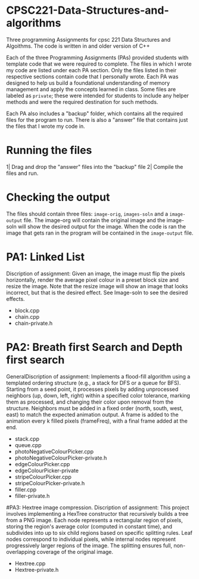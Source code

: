 # CPSC221-Data-Structures-and-algorithms
Three programming Assignments for cpsc 221 Data Structures and Algoithms. The code is written in and older version of C++

Each of the three Programming Assignments (PAs) provided students with template code that we were required to complete. The files in which I wrote my code are listed under each PA section. Only the files listed in their respective sections contain code that I personally wrote. Each PA was designed to help us build a foundational understanding of memory management and apply the concepts learned in class. Some files are labeled as `private`; these were intended for students to include any helper methods and were the required destination for such methods. 

Each PA also includes a "backup" folder, which contains all the required files for the program to run. There is also a "answer" file that contains just the files that I wrote my code in. 

# Running the files
1| Drag and drop the "answer" files into the "backup" file
2| Compile the files and run.

# Checking the output
The files should contain three files: `image-orig`, `images-soln` and a `image-output` file. The image-org will contain the original image and the image-soln will show the desired output for the image. When the code is ran the image that gets ran in the program will be contained in the `image-output` file.

# PA1: Linked List
Discription of assignment: Given an image, the image must flip the pixels horizontally, render the average pixel colour in a preset block size and resize the image. Note that the resize image will show an image that looks incorrect, but that is the desired effect. See Image-soln to see the desired effects. 

  - block.cpp
  - chain.cpp
  - chain-private.h

# PA2: Breath first Search and Depth first search 

GeneralDiscription of assignment: Implements a flood-fill algorithm using a templated ordering structure (e.g., a stack for DFS or a queue for BFS). Starting from a seed point, it processes pixels by adding unprocessed neighbors (up, down, left, right) within a specified color tolerance, marking them as processed, and changing their color upon removal from the structure. Neighbors must be added in a fixed order (north, south, west, east) to match the expected animation output. A frame is added to the animation every k filled pixels (frameFreq), with a final frame added at the end.

  - stack.cpp
  - queue.cpp
  - photoNegativeColourPicker.cpp
  - photoNegativeColourPicker-private.h
  - edgeColourPicker.cpp
  - edgeColourPicker-private
  - stripeColourPicker.cpp
  - stripeColourPicker-private.h
  - filler.cpp
  - filler-private.h

#PA3: Hextree image compression.
Discription of assignment: This project involves implementing a HexTree constructor that recursively builds a tree from a PNG image. Each node represents a rectangular region of pixels, storing the region's average color (computed in constant time), and subdivides into up to six child regions based on specific splitting rules. Leaf nodes correspond to individual pixels, while internal nodes represent progressively larger regions of the image. The splitting ensures full, non-overlapping coverage of the original image.

  - Hextree.cpp
  - Hextree-private.h
  
